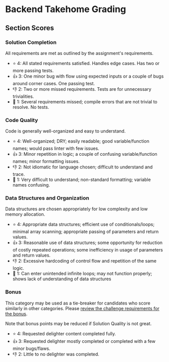 # Backend Takehome Grading

## Section Scores

### Solution Completion

All requirements are met as outlined by the assignment's requirements.

- ⭐ 4: All stated requirements satisfied. Handles edge cases. Has two or more passing tests.
- 👍 3: One minor bug with flow using expected inputs or a couple of bugs around corner cases. One passing test.
- 👎 2: Two or more missed requirements. Tests are for unnecessary trivialities.
- 🛑 1: Several requirements missed; compile errors that are not trivial to resolve. No tests.

### Code Quality

Code is generally well-organized and easy to understand.

- ⭐ 4: Well-organized; DRY; easily readable; good variable/function names; would pass linter with few issues.
- 👍 3: Minor repetition in logic; a couple of confusing variable/function names; minor formatting issues.
- 👎 2: Not idiomatic for language chosen; difficult to understand and trace.
- 🛑 1: Very difficult to understand; non-standard formatting; variable names confusing.

### Data Structures and Organization

Data structures are chosen appropriately for low complexity and low memory allocation.

- ⭐ 4: Appropriate data structures; efficient use of conditionals/loops; minimal array scanning; appropriate passing of parameters and return values.
- 👍 3: Reasonable use of data structures; some opportunity for reduction of costly repeated operations; some inefficiency in usage of parameters and return values.
- 👎 2: Excessive hardcoding of control flow and repetition of the same logic.
- 🛑 1: Can enter unintended infinite loops; may not function properly; shows lack of understanding of data structures

### Bonus

This category may be used as a tie-breaker for candidates who score similarly in other categories. Please [review the challenge requirements for the bonus](https://github.com/Codecademy/internship-code-challenge/tree/master/backend#bonus).

Note that bonus points may be reduced if Solution Quality is not great.

- ⭐️ 4: Requested delighter content completed fully.
- 👍 3: Requested delighter mostly completed or completed with a few minor bugs/flaws.
- 👎 2: Little to no delighter was completed.
